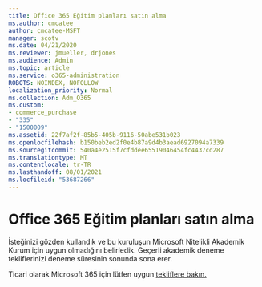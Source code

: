 ```yaml
---
title: Office 365 Eğitim planları satın alma
ms.author: cmcatee
author: cmcatee-MSFT
manager: scotv
ms.date: 04/21/2020
ms.reviewer: jmueller, drjones
ms.audience: Admin
ms.topic: article
ms.service: o365-administration
ROBOTS: NOINDEX, NOFOLLOW
localization_priority: Normal
ms.collection: Adm_O365
ms.custom:
- commerce_purchase
- "335"
- "1500009"
ms.assetid: 22f7af2f-85b5-405b-9116-50abe531b023
ms.openlocfilehash: b150beb2ed2f0e4b87a9d4b3aead6927094a7339
ms.sourcegitcommit: 540a4e2515f7cfddee65519046454fc4437cd287
ms.translationtype: MT
ms.contentlocale: tr-TR
ms.lasthandoff: 08/01/2021
ms.locfileid: "53687266"
---
```

# <a name="how-to-purchase-office-365-education-plans"></a>Office 365 Eğitim planları satın alma

İsteğinizi gözden kullandık ve bu kuruluşun Microsoft Nitelikli Akademik Kurum için uygun olmadığını belirledik. Geçerli akademik deneme tekliflerinizi deneme süresinin sonunda sona erer.
  
Ticari olarak Microsoft 365 için lütfen uygun [tekliflere bakın.](https://go.microsoft.com/fwlink/p/?linkid=868433)  